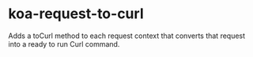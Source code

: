 # koa-request-to-curl
Adds a toCurl method to each request context that converts that request into a ready to run Curl command.
